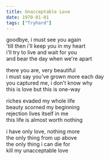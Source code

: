 ```yaml
---
title: Unacceptable Love
date: 1970-01-01
tags: ["Tryhard"]
---
```


goodbye, i must see you again  
'till then i'll keep you in my heart  
i'll try to live and wait for you  
and bear the day when we're apart

there you are, very beautiful  
i must say you've grown more each day  
you captured me, i don't know why  
this is love but this is one-way

riches evaded my whole life  
beauty scorned my beginning  
rejection lives itself in me  
this life is almost worth nothing

i have only love, nothing more  
the only thing from up above  
the only thing i can die for  
kill my unacceptable love
